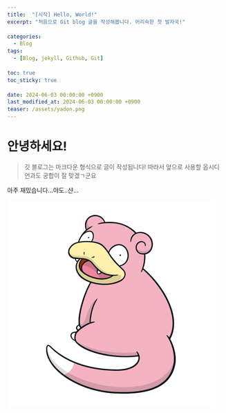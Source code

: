 ```yaml
---
title:  "[시작] Hello, World!"
excerpt: "처음으로 Git blog 글을 작성해봅니다. 어리숙한 첫 발자국!"

categories:
  - Blog
tags:
  - [Blog, jekyll, Github, Git]

toc: true
toc_sticky: true
 
date: 2024-06-03 00:00:00 +0900
last_modified_at: 2024-06-03 00:00:00 +0900
teaser: /assets/yadon.png
---
```

# 안녕하세요!
> 깃 블로그는 마크다운 형식으로 글이 작성됩니다!
따라서 앞으로 사용할 옵시디언과도 궁합이 잘 맞겠ㄱ군요

아주 재밌습니다...야도..샨...


![My helpful screenshot](/assets/yadon.png)